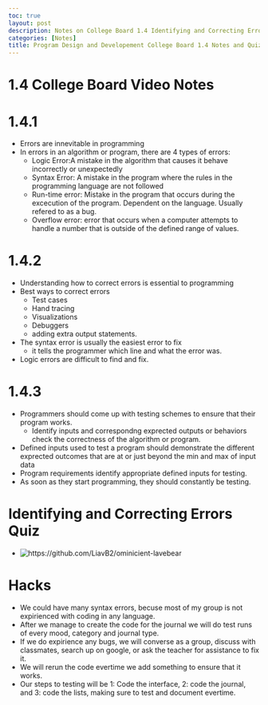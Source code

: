 ```yaml
---
toc: true
layout: post
description: Notes on College Board 1.4 Identifying and Correcting Errors and quiz.
categories: [Notes]
title: Program Design and Developement College Board 1.4 Notes and Quiz
---
```


# 1.4 College Board Video Notes

# 1.4.1
- Errors are innevitable in programming
- In errors in an algorithm or program, there are 4 types of errors:
    - Logic Error:A mistake in the algorithm that causes it behave incorrectly or unexpectedly
    - Syntax Error: A mistake in the program where the rules in the programming language are not followed
    - Run-time error: Mistake in the program that occurs during the excecution of the program. Dependent on the language. Usually refered to as a bug.
    - Overflow error: error that occurs when a computer attempts to handle a number that is outside of the defined range of values.

# 1.4.2
- Understanding how to correct errors is essential to programming
- Best ways to correct errors
    - Test cases
    - Hand tracing
    - Visualizations
    - Debuggers
    - adding extra output statements.
- The syntax error is usually the easiest error to fix
    - it tells the programmer which line and what the error was.
- Logic errors are difficult to find and fix.

# 1.4.3
- Programmers should come up with testing schemes to ensure that their program works.
    - Identify inputs and correspondng exprected outputs or behaviors check the correctness of the algorithm or program.
- Defined inputs used to test a program should demonstrate the different exprected outcomes that are at or just beyond the min and max of input data
- Program requirements identify appropriate defined inputs for testing.
- As soon as they start programming, they should constantly be testing.


# Identifying and Correcting Errors Quiz
- ![]({{site.baseurl}}/images/workingcurlcommand.png "https://github.com/LiavB2/ominicient-lavebear")

# Hacks 
- We could have many syntax errors, becuse most of my group is not expirienced with coding in any language.
- After we manage to create the code for the journal we will do test runs of every mood, category and journal type.
- If we do expirience any bugs, we will converse as a group, discuss with classmates, search up on google, or ask the teacher for assistance to fix it.
- We will rerun the code evertime we add something to ensure that it works.
- Our steps to testing will be 1: Code the interface, 2: code the journal, and 3: code the lists, making sure to test and document evertime.
